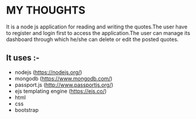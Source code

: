 # MY THOUGHTS

<p>It is a node js application for reading and writing the quotes.The user have to register and login first to access the application.The user can manage its dashboard through which he/she can delete or edit the posted quotes.</p>
 
## It uses :-
* nodejs (https://nodejs.org/)
* mongodb (https://www.mongodb.com/)
* passport.js (http://www.passportjs.org/)
* ejs templating engine (https://ejs.co/)
* html 
* css 
* bootstrap



